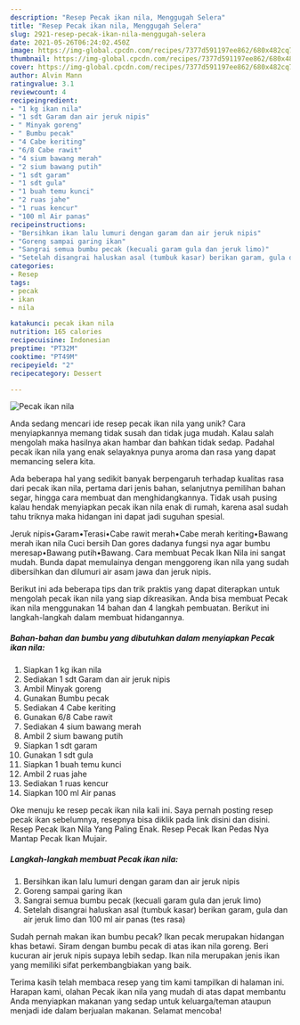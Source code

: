 ```yaml
---
description: "Resep Pecak ikan nila, Menggugah Selera"
title: "Resep Pecak ikan nila, Menggugah Selera"
slug: 2921-resep-pecak-ikan-nila-menggugah-selera
date: 2021-05-26T06:24:02.450Z
image: https://img-global.cpcdn.com/recipes/7377d591197ee862/680x482cq70/pecak-ikan-nila-foto-resep-utama.jpg
thumbnail: https://img-global.cpcdn.com/recipes/7377d591197ee862/680x482cq70/pecak-ikan-nila-foto-resep-utama.jpg
cover: https://img-global.cpcdn.com/recipes/7377d591197ee862/680x482cq70/pecak-ikan-nila-foto-resep-utama.jpg
author: Alvin Mann
ratingvalue: 3.1
reviewcount: 4
recipeingredient:
- "1 kg ikan nila"
- "1 sdt Garam dan air jeruk nipis"
- " Minyak goreng"
- " Bumbu pecak"
- "4 Cabe keriting"
- "6/8 Cabe rawit"
- "4 sium bawang merah"
- "2 sium bawang putih"
- "1 sdt garam"
- "1 sdt gula"
- "1 buah temu kunci"
- "2 ruas jahe"
- "1 ruas kencur"
- "100 ml Air panas"
recipeinstructions:
- "Bersihkan ikan lalu lumuri dengan garam dan air jeruk nipis"
- "Goreng sampai garing ikan"
- "Sangrai semua bumbu pecak (kecuali garam gula dan jeruk limo)"
- "Setelah disangrai haluskan asal (tumbuk kasar) berikan garam, gula dan air jeruk limo dan 100 ml air panas (tes rasa)"
categories:
- Resep
tags:
- pecak
- ikan
- nila

katakunci: pecak ikan nila 
nutrition: 165 calories
recipecuisine: Indonesian
preptime: "PT32M"
cooktime: "PT49M"
recipeyield: "2"
recipecategory: Dessert

---
```



![Pecak ikan nila](https://img-global.cpcdn.com/recipes/7377d591197ee862/680x482cq70/pecak-ikan-nila-foto-resep-utama.jpg)

Anda sedang mencari ide resep pecak ikan nila yang unik? Cara menyiapkannya memang tidak susah dan tidak juga mudah. Kalau salah mengolah maka hasilnya akan hambar dan bahkan tidak sedap. Padahal pecak ikan nila yang enak selayaknya punya aroma dan rasa yang dapat memancing selera kita.

Ada beberapa hal yang sedikit banyak berpengaruh terhadap kualitas rasa dari pecak ikan nila, pertama dari jenis bahan, selanjutnya pemilihan bahan segar, hingga cara membuat dan menghidangkannya. Tidak usah pusing kalau hendak menyiapkan pecak ikan nila enak di rumah, karena asal sudah tahu triknya maka hidangan ini dapat jadi suguhan spesial.

Jeruk nipis•Garam•Terasi•Cabe rawit merah•Cabe merah keriting•Bawang merah ikan nila Cuci bersih Dan gores dadanya fungsi nya agar bumbu meresap•Bawang putih•Bawang. Cara membuat Pecak Ikan Nila ini sangat mudah. Bunda dapat memulainya dengan menggoreng ikan nila yang sudah dibersihkan dan dilumuri air asam jawa dan jeruk nipis.


Berikut ini ada beberapa tips dan trik praktis yang dapat diterapkan untuk mengolah pecak ikan nila yang siap dikreasikan. Anda bisa membuat Pecak ikan nila menggunakan 14 bahan dan 4 langkah pembuatan. Berikut ini langkah-langkah dalam membuat hidangannya.

<!--inarticleads1-->

##### Bahan-bahan dan bumbu yang dibutuhkan dalam menyiapkan Pecak ikan nila:

1. Siapkan 1 kg ikan nila
1. Sediakan 1 sdt Garam dan air jeruk nipis
1. Ambil  Minyak goreng
1. Gunakan  Bumbu pecak
1. Sediakan 4 Cabe keriting
1. Gunakan 6/8 Cabe rawit
1. Sediakan 4 sium bawang merah
1. Ambil 2 sium bawang putih
1. Siapkan 1 sdt garam
1. Gunakan 1 sdt gula
1. Siapkan 1 buah temu kunci
1. Ambil 2 ruas jahe
1. Sediakan 1 ruas kencur
1. Siapkan 100 ml Air panas


Oke menuju ke resep pecak ikan nila kali ini. Saya pernah posting resep pecak ikan sebelumnya, resepnya bisa diklik pada link disini dan disini. Resep Pecak Ikan Nila Yang Paling Enak. Resep Pecak Ikan Pedas Nya Mantap Pecak Ikan Mujair. 

<!--inarticleads2-->

##### Langkah-langkah membuat Pecak ikan nila:

1. Bersihkan ikan lalu lumuri dengan garam dan air jeruk nipis
1. Goreng sampai garing ikan
1. Sangrai semua bumbu pecak (kecuali garam gula dan jeruk limo)
1. Setelah disangrai haluskan asal (tumbuk kasar) berikan garam, gula dan air jeruk limo dan 100 ml air panas (tes rasa)


Sudah pernah makan ikan bumbu pecak? Ikan pecak merupakan hidangan khas betawi. Siram dengan bumbu pecak di atas ikan nila goreng. Beri kucuran air jeruk nipis supaya lebih sedap. Ikan nila merupakan jenis ikan yang memiliki sifat perkembangbiakan yang baik. 

Terima kasih telah membaca resep yang tim kami tampilkan di halaman ini. Harapan kami, olahan Pecak ikan nila yang mudah di atas dapat membantu Anda menyiapkan makanan yang sedap untuk keluarga/teman ataupun menjadi ide dalam berjualan makanan. Selamat mencoba!

